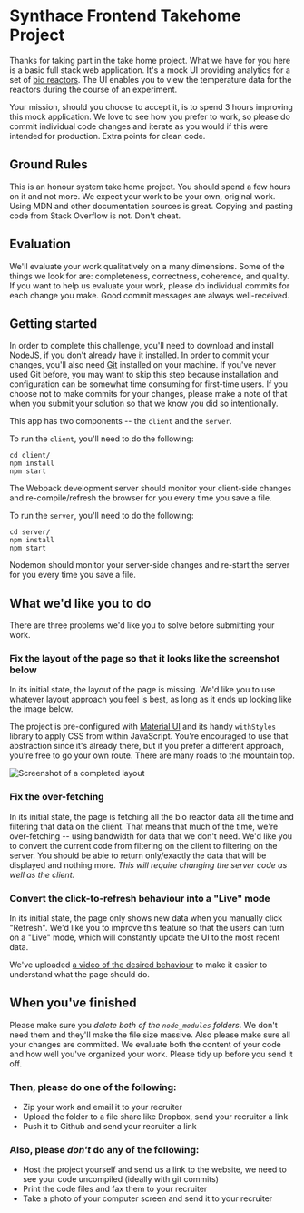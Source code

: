# Synthace Frontend Takehome Project

Thanks for taking part in the take home project. What we have for you here is a
basic full stack web application. It's a mock UI providing analytics for a set
of [bio reactors](https://en.wikipedia.org/wiki/Bioreactor). The UI enables you
to view the temperature data for the reactors during the course of an
experiment.

Your mission, should you choose to accept it, is to spend 3 hours improving
this mock application. We love to see how you prefer to work, so please do
commit individual code changes and iterate as you would if this were intended
for production. Extra points for clean code.

## Ground Rules

This is an honour system take home project. You should spend a
few hours on it and not more. We expect your work to be your own, original
work. Using MDN and other documentation sources is great. Copying and pasting
code from Stack Overflow is not. Don't cheat.

## Evaluation

We'll evaluate your work qualitatively on a many dimensions. Some
of the things we look for are: completeness, correctness, coherence, and
quality. If you want to help us evaluate your work, please do individual
commits for each change you make. Good commit messages are always
well-received.

## Getting started

In order to complete this challenge, you'll need to download and install
[NodeJS](https://nodejs.org/), if you don't already have it installed. In
order to commit your changes, you'll also need
[Git](https://git-scm.com/downloads) installed on your machine. If you've
never used Git before, you may want to skip this step because installation
and configuration can be somewhat time consuming for first-time users.
If you choose not to make commits for your changes, please make a note of
that when you submit your solution so that we know you did so intentionally.

This app has two components -- the `client` and the `server`.

To run the `client`, you'll need to do the following:
```
cd client/
npm install
npm start
```

The Webpack development server should monitor your
client-side changes and re-compile/refresh the browser for you every time you
save a file.

To run the `server`, you'll need to do the following:
```
cd server/
npm install
npm start
```

Nodemon should monitor your server-side changes and
re-start the server for you every time you save a file.

## What we'd like you to do

There are three problems we'd like you to solve before submitting your work.

### Fix the layout of the page so that it looks like the screenshot below

In its initial state, the layout of the page is missing. We'd like you to use
whatever layout approach you feel is best, as long as it ends up looking like
the image below.

The project is pre-configured with [Material UI](https://material-ui.com/) and
its handy `withStyles` library to apply CSS from within JavaScript. You're
encouraged to use that abstraction since it's already there, but if you prefer
a different approach, you're free to go your own route. There are many roads
to the mountain top.

![Screenshot of a completed layout](https://www.dropbox.com/s/obsy7rj5bt6ofnz/Takehome_Solved.png?dl=1)

### Fix the over-fetching

In its initial state, the page is fetching all the
bio reactor data all the time and filtering that data on the client. That means
that much of the time, we're over-fetching -- using bandwidth for data that we
don't need. We'd like you to convert the current code from filtering on the
client to filtering on the server. You should be able to return only/exactly
the data that will be displayed and nothing more. *This will require changing
the server code as well as the client.*

### Convert the click-to-refresh behaviour into a "Live" mode

In its initial state, the page only shows new data when you manually click
"Refresh". We'd like you to improve this feature so that the users can turn on
a "Live" mode, which will constantly update the UI to the most recent data.

We've uploaded [a video of the desired behaviour](https://www.dropbox.com/s/3xbe2mxxmiilrxy/Takehome_Solved.mov?dl=0)
to make it easier to understand what the page should do.


## When you've finished

Please make sure you *delete both of the `node_modules`
folders*. We don't need them and they'll make the file size massive. Also
please make sure all your changes are committed. We evaluate both the content
of your code and how well you've organized your work. Please tidy up before you
send it off.

### Then, please do one of the following:

- Zip your work and email it to your recruiter
- Upload the folder to a file share like Dropbox, send your recruiter a link
- Push it to Github and send your recruiter a link

### Also, please *don't* do any of the following:

- Host the project yourself and send us a link to the website, we need to see
  your code uncompiled (ideally with git commits)
- Print the code files and fax them to your recruiter
- Take a photo of your computer screen and send it to your recruiter

